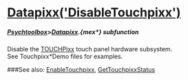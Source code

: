 # [Datapixx('DisableTouchpixx')](Datapixx-DisableTouchpixx) 
##### [Psychtoolbox](Pyschtoolbox)>[Datapixx](Datapixx).{mex*} subfunction


Disable the [TOUCHPixx](TOUCHPixx) touch panel hardware subsystem.  
See Touchpixx\*Demo files for examples.  
  


###See also:
[EnableTouchpixx](Datapixx-EnableTouchpixx), [GetTouchpixxStatus](Datapixx-GetTouchpixxStatus)
